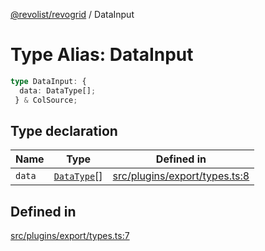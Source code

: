 [@revolist/revogrid](README.md) / DataInput

# Type Alias: DataInput

```ts
type DataInput: {
  data: DataType[];
 } & ColSource;
```

## Type declaration

| Name | Type | Defined in |
| ------ | ------ | ------ |
| `data` | [`DataType`](TypeAlias.DataType.md)[] | [src/plugins/export/types.ts:8](https://github.com/revolist/revogrid/blob/25c443de65de6e4fb3ac1b2c638df62d9ca5c202/src/plugins/export/types.ts#L8) |

## Defined in

[src/plugins/export/types.ts:7](https://github.com/revolist/revogrid/blob/25c443de65de6e4fb3ac1b2c638df62d9ca5c202/src/plugins/export/types.ts#L7)
